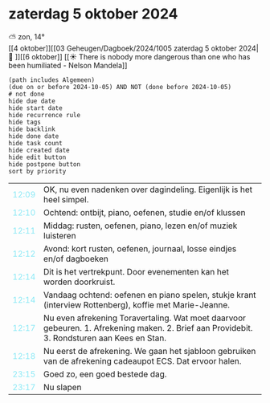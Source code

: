 # zaterdag 5 oktober 2024

⛅ zon, 14°<br>[[4 oktober]][[03 Geheugen/Dagboek/2024/1005 zaterdag 5 oktober 2024| 📓 ]][[6 oktober]]
[[☀️ There is nobody more dangerous than one who has been humiliated - Nelson Mandela]]
```tasks
(path includes Algemeen)
(due on or before 2024-10-05) AND NOT (done before 2024-10-05)
# not done
hide due date
hide start date
hide recurrence rule
hide tags
hide backlink
hide done date
hide task count
hide created date
hide edit button
hide postpone button 
sort by priority 
```

|     |   |
| --- | ---  |
| <font color=#8be9f6>12:09 |  OK, nu even nadenken over dagindeling. Eigenlijk is het heel simpel. |
| <font color=#8be9f6>12:10 |  Ochtend: ontbijt, piano, oefenen, studie en/of klussen |
| <font color=#8be9f6>12:11 |  Middag: rusten, oefenen, piano, lezen en/of muziek luisteren |
| <font color=#8be9f6>12:12 |  Avond: kort rusten, oefenen, journaal, losse eindjes en/of dagboeken |
| <font color=#8be9f6>12:14 |  Dit is het vertrekpunt. Door evenementen kan het worden doorkruist. |
| <font color=#8be9f6>12:14 |  Vandaag ochtend: oefenen en piano spelen, stukje krant (interview Rottenberg), koffie met Marie-Jeanne. |
| <font color=#8be9f6>12:17 |  Nu even afrekening Toravertaling.   Wat moet daarvoor gebeuren. 1. Afrekening maken.  2. Brief aan Providebit.  3.  Rondsturen aan Kees en Stan. |
| <font color=#8be9f6>12:18 |  Nu eerst de afrekening. We gaan het sjabloon gebruiken van de afrekening cadeaupot ECS. Dat ervoor halen. |
| <font color=#8be9f6>23:15 |  Goed zo, een goed bestede dag. |
| <font color=#8be9f6>23:17 |  Nu slapen |